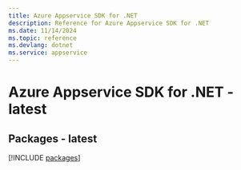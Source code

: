 ```yaml
---
title: Azure Appservice SDK for .NET
description: Reference for Azure Appservice SDK for .NET
ms.date: 11/14/2024
ms.topic: reference
ms.devlang: dotnet
ms.service: appservice
---
```

# Azure Appservice SDK for .NET - latest
## Packages - latest
[!INCLUDE [packages](appservice-index.md)]